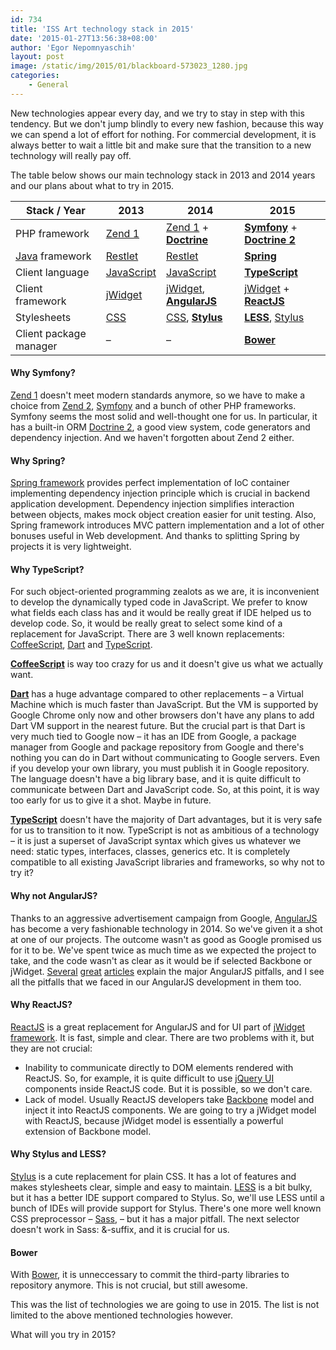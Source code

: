 ```yaml
---
id: 734
title: 'ISS Art technology stack in 2015'
date: '2015-01-27T13:56:38+08:00'
author: 'Egor Nepomnyaschih'
layout: post
image: /static/img/2015/01/blackboard-573023_1280.jpg
categories:
    - General
---
```


New technologies appear every day, and we try to stay in step with this tendency. But we don't jump blindly to every new fashion, because this way we can spend a lot of effort for nothing. For commercial development, it is always better to wait a little bit and make sure that the transition to a new technology will really pay off.

The table below shows our main technology stack in 2013 and 2014 years and our plans about what to try in 2015.

| Stack / Year | 2013 | 2014 | 2015
|---|---|---|---|
| PHP framework | [Zend 1](http://framework.zend.com/) | [Zend 1](http://framework.zend.com/) + **[Doctrine](http://www.doctrine-project.org/)** | **[Symfony](http://symfony.com/)** + **[Doctrine 2](http://www.doctrine-project.org/)** |
| [Java](https://www.issart.com/en/lp/java-development-team/) framework | [Restlet](http://restlet.com/products/restlet-framework/) | [Restlet](http://restlet.com/products/restlet-framework/) | **[Spring](http://projects.spring.io/spring-framework/)** |
| Client language | [JavaScript](http://en.wikipedia.org/wiki/JavaScript) | [JavaScript](http://en.wikipedia.org/wiki/JavaScript) | **[TypeScript](http://www.typescriptlang.org/)** |
| Client framework | [jWidget](http://enepomnyaschih.github.io/jwidget/) | [jWidget](http://enepomnyaschih.github.io/jwidget/), **[AngularJS](https://angularjs.org/)** | [jWidget](http://enepomnyaschih.github.io/jwidget/) + **[ReactJS](http://facebook.github.io/react/)** |
| Stylesheets | [CSS](http://en.wikipedia.org/wiki/Cascading_Style_Sheets) | [CSS](http://en.wikipedia.org/wiki/Cascading_Style_Sheets), **[Stylus](http://learnboost.github.io/stylus/)** | **[LESS](http://lesscss.org/)**, [Stylus](http://learnboost.github.io/stylus/) |
| Client package manager | – | – | **[Bower](http://bower.io/)** |

#### Why Symfony?

[Zend 1](http://framework.zend.com/) doesn't meet modern standards anymore, so we have to make a choice from [Zend 2](http://framework.zend.com/), [Symfony](http://symfony.com/) and a bunch of other PHP frameworks. Symfony seems the most solid and well-thought one for us. In particular, it has a built-in ORM [Doctrine 2](http://www.doctrine-project.org/), a good view system, code generators and dependency injection. And we haven't forgotten about Zend 2 either.

#### Why Spring?

[Spring framework](http://projects.spring.io/spring-framework/) provides perfect implementation of IoC container implementing dependency injection principle which is crucial in backend application development. Dependency injection simplifies interaction between objects, makes mock object creation easier for unit testing. Also, Spring framework introduces MVC pattern implementation and a lot of other bonuses useful in Web development. And thanks to splitting Spring by projects it is very lightweight.

#### Why TypeScript?

For such object-oriented programming zealots as we are, it is inconvenient to develop the dynamically typed code in JavaScript. We prefer to know what fields each class has and it would be really great if IDE helped us to develop code. So, it would be really great to select some kind of a replacement for JavaScript. There are 3 well known replacements: [CoffeeScript](http://coffeescript.org/), [Dart](https://www.dartlang.org/) and [TypeScript](http://www.typescriptlang.org/).

**[CoffeeScript](http://coffeescript.org/)** is way too crazy for us and it doesn't give us what we actually want.

**[Dart](https://www.dartlang.org/)** has a huge advantage compared to other replacements – a Virtual Machine which is much faster than JavaScript. But the VM is supported by Google Chrome only now and other browsers don't have any plans to add Dart VM support in the nearest future. But the crucial part is that Dart is very much tied to Google now – it has an IDE from Google, a package manager from Google and package repository from Google and there's nothing you can do in Dart without communicating to Google servers. Even if you develop your own library, you must publish it in Google repository. The language doesn't have a big library base, and it is quite difficult to communicate between Dart and JavaScript code. So, at this point, it is way too early for us to give it a shot. Maybe in future.

**[TypeScript](http://www.typescriptlang.org/)** doesn't have the majority of Dart advantages, but it is very safe for us to transition to it now. TypeScript is not as ambitious of a technology – it is just a superset of JavaScript syntax which gives us whatever we need: static types, interfaces, classes, generics etc. It is completely compatible to all existing JavaScript libraries and frameworks, so why not to try it?

#### Why not AngularJS?

Thanks to an aggressive advertisement campaign from Google, [AngularJS](https://angularjs.org/) has become a very fashionable technology in 2014. So we've given it a shot at one of our projects. The outcome wasn't as good as Google promised us for it to be. We've spent twice as much time as we expected the project to take, and the code wasn't as clear as it would be if selected Backbone or jWidget. [Several](https://medium.com/@mnemon1ck/why-you-should-not-use-angularjs-1df5ddf6fc99) [great](http://okmaya.com/2014/03/12/the-reason-angular-js-will-fail/) [articles](http://habrahabr.ru/post/246905/) explain the major AngularJS pitfalls, and I see all the pitfalls that we faced in our AngularJS development in them too.

#### Why ReactJS?

[ReactJS](http://facebook.github.io/react/) is a great replacement for AngularJS and for UI part of [jWidget framework](http://enepomnyaschih.github.io/jwidget/). It is fast, simple and clear. There are two problems with it, but they are not crucial:

- Inability to communicate directly to DOM elements rendered with ReactJS. So, for example, it is quite difficult to use [jQuery UI](http://jqueryui.com/) components inside ReactJS code. But it is possible, so we don't care.
- Lack of model. Usually ReactJS developers take [Backbone](http://backbonejs.org/) model and inject it into ReactJS components. We are going to try a jWidget model with ReactJS, because jWidget model is essentially a powerful extension of Backbone model.

#### Why Stylus and LESS?

[Stylus](http://learnboost.github.io/stylus/) is a cute replacement for plain CSS. It has a lot of features and makes stylesheets clear, simple and easy to maintain. [LESS](http://lesscss.org/) is a bit bulky, but it has a better IDE support compared to Stylus. So, we'll use LESS until a bunch of IDEs will provide support for Stylus. There's one more well known CSS preprocessor – [Sass](http://sass-lang.com/), – but it has a major pitfall. The next selector doesn't work in Sass: &-suffix, and it is crucial for us.

#### Bower

With [Bower](http://bower.io/), it is unneccessary to commit the third-party libraries to repository anymore. This is not crucial, but still awesome.

This was the list of technologies we are going to use in 2015. The list is not limited to the above mentioned technologies however.

What will you try in 2015?